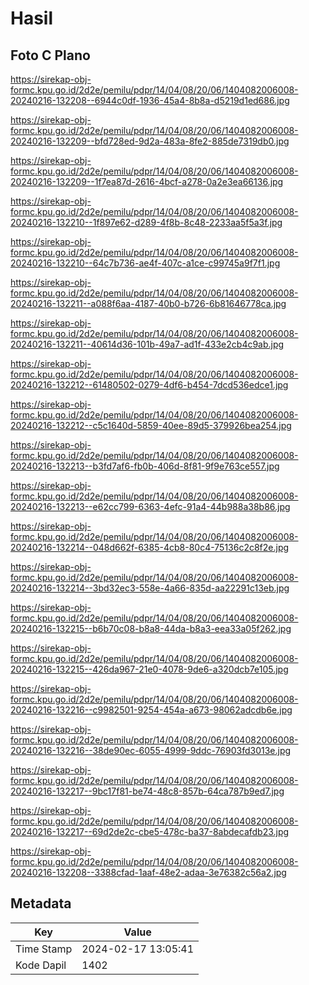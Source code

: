 # Hasil

## Foto C Plano

https://sirekap-obj-formc.kpu.go.id/2d2e/pemilu/pdpr/14/04/08/20/06/1404082006008-20240216-132208--6944c0df-1936-45a4-8b8a-d5219d1ed686.jpg

https://sirekap-obj-formc.kpu.go.id/2d2e/pemilu/pdpr/14/04/08/20/06/1404082006008-20240216-132209--bfd728ed-9d2a-483a-8fe2-885de7319db0.jpg

https://sirekap-obj-formc.kpu.go.id/2d2e/pemilu/pdpr/14/04/08/20/06/1404082006008-20240216-132209--1f7ea87d-2616-4bcf-a278-0a2e3ea66136.jpg

https://sirekap-obj-formc.kpu.go.id/2d2e/pemilu/pdpr/14/04/08/20/06/1404082006008-20240216-132210--1f897e62-d289-4f8b-8c48-2233aa5f5a3f.jpg

https://sirekap-obj-formc.kpu.go.id/2d2e/pemilu/pdpr/14/04/08/20/06/1404082006008-20240216-132210--64c7b736-ae4f-407c-a1ce-c99745a9f7f1.jpg

https://sirekap-obj-formc.kpu.go.id/2d2e/pemilu/pdpr/14/04/08/20/06/1404082006008-20240216-132211--a088f6aa-4187-40b0-b726-6b81646778ca.jpg

https://sirekap-obj-formc.kpu.go.id/2d2e/pemilu/pdpr/14/04/08/20/06/1404082006008-20240216-132211--40614d36-101b-49a7-ad1f-433e2cb4c9ab.jpg

https://sirekap-obj-formc.kpu.go.id/2d2e/pemilu/pdpr/14/04/08/20/06/1404082006008-20240216-132212--61480502-0279-4df6-b454-7dcd536edce1.jpg

https://sirekap-obj-formc.kpu.go.id/2d2e/pemilu/pdpr/14/04/08/20/06/1404082006008-20240216-132212--c5c1640d-5859-40ee-89d5-379926bea254.jpg

https://sirekap-obj-formc.kpu.go.id/2d2e/pemilu/pdpr/14/04/08/20/06/1404082006008-20240216-132213--b3fd7af6-fb0b-406d-8f81-9f9e763ce557.jpg

https://sirekap-obj-formc.kpu.go.id/2d2e/pemilu/pdpr/14/04/08/20/06/1404082006008-20240216-132213--e62cc799-6363-4efc-91a4-44b988a38b86.jpg

https://sirekap-obj-formc.kpu.go.id/2d2e/pemilu/pdpr/14/04/08/20/06/1404082006008-20240216-132214--048d662f-6385-4cb8-80c4-75136c2c8f2e.jpg

https://sirekap-obj-formc.kpu.go.id/2d2e/pemilu/pdpr/14/04/08/20/06/1404082006008-20240216-132214--3bd32ec3-558e-4a66-835d-aa22291c13eb.jpg

https://sirekap-obj-formc.kpu.go.id/2d2e/pemilu/pdpr/14/04/08/20/06/1404082006008-20240216-132215--b6b70c08-b8a8-44da-b8a3-eea33a05f262.jpg

https://sirekap-obj-formc.kpu.go.id/2d2e/pemilu/pdpr/14/04/08/20/06/1404082006008-20240216-132215--426da967-21e0-4078-9de6-a320dcb7e105.jpg

https://sirekap-obj-formc.kpu.go.id/2d2e/pemilu/pdpr/14/04/08/20/06/1404082006008-20240216-132216--c9982501-9254-454a-a673-98062adcdb6e.jpg

https://sirekap-obj-formc.kpu.go.id/2d2e/pemilu/pdpr/14/04/08/20/06/1404082006008-20240216-132216--38de90ec-6055-4999-9ddc-76903fd3013e.jpg

https://sirekap-obj-formc.kpu.go.id/2d2e/pemilu/pdpr/14/04/08/20/06/1404082006008-20240216-132217--9bc17f81-be74-48c8-857b-64ca787b9ed7.jpg

https://sirekap-obj-formc.kpu.go.id/2d2e/pemilu/pdpr/14/04/08/20/06/1404082006008-20240216-132217--69d2de2c-cbe5-478c-ba37-8abdecafdb23.jpg

https://sirekap-obj-formc.kpu.go.id/2d2e/pemilu/pdpr/14/04/08/20/06/1404082006008-20240216-132208--3388cfad-1aaf-48e2-adaa-3e76382c56a2.jpg


## Metadata

| Key        | Value               |
| ---------- | ------------------- |
| Time Stamp | 2024-02-17 13:05:41 |
| Kode Dapil | 1402                |



